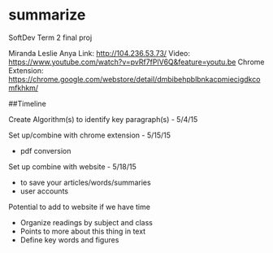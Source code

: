 # summarize

SoftDev Term 2 final proj

Miranda Leslie Anya
Link: http://104.236.53.73/
Video: https://www.youtube.com/watch?v=pvRf7fPlV6Q&feature=youtu.be
Chrome Extension: https://chrome.google.com/webstore/detail/dmbibehpblbnkacpmiecigdkcomfkhkm/

##Timeline

Create Algorithm(s) to identify key paragraph(s) - 5/4/15

Set up/combine with chrome extension - 5/15/15
  -	pdf conversion

Set up combine with website - 5/18/15
  -	to save your articles/words/summaries
  -	user accounts

Potential to add to website if we have time
  -	Organize readings by subject and class
  -	Points to more about this thing in text
  -	Define key words and figures
